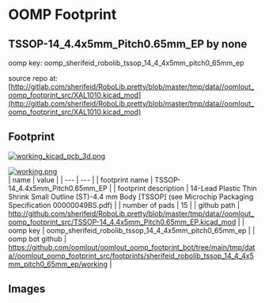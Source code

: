 # OOMP Footprint  
## TSSOP-14_4.4x5mm_Pitch0.65mm_EP  by none  
  
oomp key: oomp_sherifeid_robolib_tssop_14_4_4x5mm_pitch0_65mm_ep  
  
source repo at: [http://gitlab.com/sherifeid/RoboLib.pretty/blob/master/tmp/data//oomlout_oomp_footprint_src/XAL1010.kicad_mod](http://gitlab.com/sherifeid/RoboLib.pretty/blob/master/tmp/data//oomlout_oomp_footprint_src/XAL1010.kicad_mod)  
## Footprint  
  
[![working_kicad_pcb_3d.png](working_kicad_pcb_3d_600.png)](working_kicad_pcb_3d.png)  
  
[![working.png](working_600.png)](working.png)  
| name | value | 
| --- | --- | 
| footprint name | TSSOP-14_4.4x5mm_Pitch0.65mm_EP | 
| footprint description | 14-Lead Plastic Thin Shrink Small Outline (ST)-4.4 mm Body [TSSOP] (see Microchip Packaging Specification 00000049BS.pdf) | 
| number of pads | 15 | 
| github path | http://github.com/sherifeid/RoboLib.pretty/blob/master/tmp/data//oomlout_oomp_footprint_src/TSSOP-14_4.4x5mm_Pitch0.65mm_EP.kicad_mod | 
| oomp key | oomp_sherifeid_robolib_tssop_14_4_4x5mm_pitch0_65mm_ep | 
| oomp bot github | https://github.com/oomlout/oomlout_oomp_footprint_bot/tree/main/tmp/data//oomlout_oomp_footprint_src/footprints/sherifeid_robolib_tssop_14_4_4x5mm_pitch0_65mm_ep/working | 
## Images  
